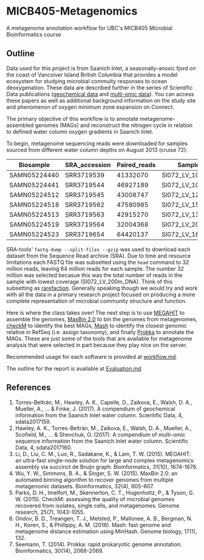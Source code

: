 # MICB405-Metagenomics
A metagenome annotation workflow for UBC's MICB405 Microbial Bioinformatics course 

## Outline
 
Data used for this project is from Saanich Inlet, a seasonally-anoxic fjord on the coast of Vancoiver Island British Columbia that provides a model ecosystem for studying microbial commuity responses to ocean deoxygenation. These data are described further in the series of Scientific Data publications ([geochemical data](https://www.nature.com/articles/sdata2017159) and [multi-omic data](https://www.nature.com/articles/sdata2017160)). You can access these papers as well as additional background information on the study site and phenomenon of oxygen minimum zone expansion on Connect. 

The primary objective of this workflow is to annotate metagenome-assembled genomes (MAGs) and reconstruct the nitrogen cycle in relation to defined water column oxygen gradients in Saanich Inlet. 

To begin, metagenome sequencing reads were downloaded for samples sourced from different water column depths on August 2013 (cruise 72):

| Biosample    | SRA_accession | Paired_reads | Sample_ID         |
|--------------|---------------|--------------|-------------------|
| SAMN05224440 | SRR3719539    | 41332070     | SI072_LV_10m_DNA  |
| SAMN05224441 | SRR3719544    | 46927189     | SI072_LV_100m_DNA |
| SAMN05224512 | SRR3719545    | 43008747     | SI072_LV_120m_DNA |
| SAMN05224518 | SRR3719562    | 47580985     | SI072_LV_150m_DNA |
| SAMN05224513 | SRR3719563    | 42915270     | SI072_LV_135m_DNA |
| SAMN05224519 | SRR3719564    | 32004368     | SI072_LV_200m_DNA |
| SAMN05224523 | SRR3719654    | 64420137     | SI072_LV_165m_DNA |

SRA-tools' `fastq-dump --split-files --gzip` was used to download each dataset from the Sequence Read archive (SRA). Due to time and resource limitations each FASTQ file was subsetted using the `head` command to 32 million reads, leaving 64 million reads for each sample. The number 32 million was selected becasue this was the total number of reads in the sample with lowest coverage (SI072_LV_200m_DNA). Think of this subsetting as [rarefaction](https://en.wikipedia.org/wiki/Rarefaction_(ecology)). Generally speaking though we would try and work with all the data in a primary research project focused on producing a more complete representation of microbial community structure and function. 

Here is where the class takes over! The next step is to use [MEGAHIT](https://github.com/voutcn/megahit) to assemble the genomes, [MaxBin 2.0](https://sourceforge.net/projects/maxbin2/) to bin the genomes from metagenomes, [checkM](https://github.com/Ecogenomics/CheckM/wiki) to identify the best MAGs, [Mash](https://mash.readthedocs.io/en/latest/) to identify the closest genomic relative in RefSeq (i.e. assign taxonomy), and finally [Prokka](https://github.com/tseemann/prokka) to annotate the MAGs. These are just some of the tools that are available for metagenome analysis that were selected in part because they play nice on the server. 

Recommended usage for each software is provided at [workflow.md](https://github.com/cmorganl/MICB405-Metagenomics/blob/master/workflow.md).

The outline for the report is available at [Evaluation.md](https://github.com/cmorganl/MICB405-Metagenomics/blob/master/Evaluation.md)

## References

1. Torres-Beltrán, M., Hawley, A. K., Capelle, D., Zaikova, E., Walsh, D. A., Mueller, A., ... & Finke, J. (2017). A compendium of geochemical information from the Saanich Inlet water column. Scientific Data, 4, sdata2017159.
2. Hawley, A. K., Torres-Beltrán, M., Zaikova, E., Walsh, D. A., Mueller, A., Scofield, M., ... & Shevchuk, O. (2017). A compendium of multi-omic sequence information from the Saanich Inlet water column. Scientific Data, 4, sdata2017160.
3. Li, D., Liu, C. M., Luo, R., Sadakane, K., & Lam, T. W. (2015). MEGAHIT: an ultra-fast single-node solution for large and complex metagenomics assembly via succinct de Bruijn graph. Bioinformatics, 31(10), 1674-1676.
4. Wu, Y. W., Simmons, B. A., & Singer, S. W. (2015). MaxBin 2.0: an automated binning algorithm to recover genomes from multiple metagenomic datasets. Bioinformatics, 32(4), 605-607.
5. Parks, D. H., Imelfort, M., Skennerton, C. T., Hugenholtz, P., & Tyson, G. W. (2015). CheckM: assessing the quality of microbial genomes recovered from isolates, single cells, and metagenomes. Genome research, 25(7), 1043-1055.
6. Ondov, B. D., Treangen, T. J., Melsted, P., Mallonee, A. B., Bergman, N. H., Koren, S., & Phillippy, A. M. (2016). Mash: fast genome and metagenome distance estimation using MinHash. Genome biology, 17(1), 132.
7. Seemann, T. (2014). Prokka: rapid prokaryotic genome annotation. Bioinformatics, 30(14), 2068-2069.

